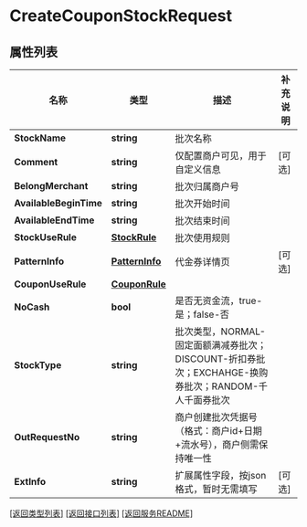 # CreateCouponStockRequest

## 属性列表

名称 | 类型 | 描述 | 补充说明
------------ | ------------- | ------------- | -------------
**StockName** | **string** | 批次名称 | 
**Comment** | **string** | 仅配置商户可见，用于自定义信息 | [可选] 
**BelongMerchant** | **string** | 批次归属商户号 | 
**AvailableBeginTime** | **string** | 批次开始时间 | 
**AvailableEndTime** | **string** | 批次结束时间 | 
**StockUseRule** | [**StockRule**](StockRule.md) | 批次使用规则 | 
**PatternInfo** | [**PatternInfo**](PatternInfo.md) | 代金券详情页 | [可选] 
**CouponUseRule** | [**CouponRule**](CouponRule.md) |  | 
**NoCash** | **bool** | 是否无资金流，true-是；false-否 | 
**StockType** | **string** | 批次类型，NORMAL-固定面额满减券批次；DISCOUNT-折扣券批次；EXCHAHGE-换购券批次；RANDOM-千人千面券批次 | 
**OutRequestNo** | **string** | 商户创建批次凭据号（格式：商户id+日期+流水号），商户侧需保持唯一性 | 
**ExtInfo** | **string** | 扩展属性字段，按json格式，暂时无需填写 | [可选] 

[\[返回类型列表\]](README.md#类型列表)
[\[返回接口列表\]](README.md#接口列表)
[\[返回服务README\]](README.md)


